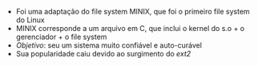- Foi uma adaptação do file system MINIX, que foi o primeiro file system do Linux
- MINIX corresponde a um arquivo em C, que inclui o kernel do s.o + o gerenciador + o file system
- _Objetivo_: seu um sistema muito confiável e auto-curável
- Sua popularidade caiu devido ao surgimento do _ext2_
